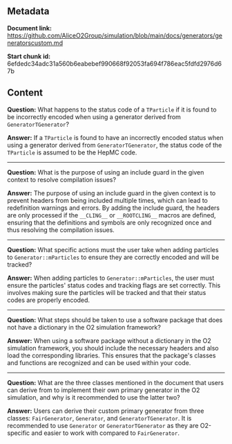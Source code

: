 ## Metadata

**Document link:** https://github.com/AliceO2Group/simulation/blob/main/docs/generators/generatorscustom.md

**Start chunk id:** 6efdedc34adc31a560b6eabebef990668f92053fa694f786eac5fdfd2976d67b

## Content

**Question:** What happens to the status code of a `TParticle` if it is found to be incorrectly encoded when using a generator derived from `GeneratorTGenerator`?

**Answer:** If a `TParticle` is found to have an incorrectly encoded status when using a generator derived from `GeneratorTGenerator`, the status code of the `TParticle` is assumed to be the HepMC code.

---

**Question:** What is the purpose of using an include guard in the given context to resolve compilation issues?

**Answer:** The purpose of using an include guard in the given context is to prevent headers from being included multiple times, which can lead to redefinition warnings and errors. By adding the include guard, the headers are only processed if the `__CLING__` or `__ROOTCLING__` macros are defined, ensuring that the definitions and symbols are only recognized once and thus resolving the compilation issues.

---

**Question:** What specific actions must the user take when adding particles to `Generator::mParticles` to ensure they are correctly encoded and will be tracked?

**Answer:** When adding particles to `Generator::mParticles`, the user must ensure the particles' status codes and tracking flags are set correctly. This involves making sure the particles will be tracked and that their status codes are properly encoded.

---

**Question:** What steps should be taken to use a software package that does not have a dictionary in the O2 simulation framework?

**Answer:** When using a software package without a dictionary in the O2 simulation framework, you should include the necessary headers and also load the corresponding libraries. This ensures that the package's classes and functions are recognized and can be used within your code.

---

**Question:** What are the three classes mentioned in the document that users can derive from to implement their own primary generator in the O2 simulation, and why is it recommended to use the latter two?

**Answer:** Users can derive their custom primary generator from three classes: `FairGenerator`, `Generator`, and `GeneratorTGenerator`. It is recommended to use `Generator` or `GeneratorTGenerator` as they are O2-specific and easier to work with compared to `FairGenerator`.